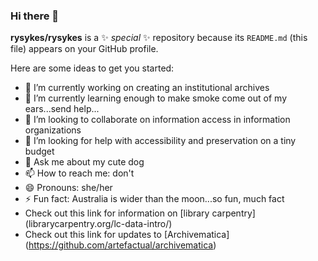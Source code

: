 ### Hi there 👋


**rysykes/rysykes** is a ✨ _special_ ✨ repository because its `README.md` (this file) appears on your GitHub profile.

Here are some ideas to get you started:

- 🔭 I’m currently working on creating an institutional archives
- 🌱 I’m currently learning enough to make smoke come out of my ears...send help...
- 👯 I’m looking to collaborate on information access in information organizations
- 🤔 I’m looking for help with accessibility and preservation on a tiny budget
- 💬 Ask me about my cute dog
- 📫 How to reach me: don't
- 😄 Pronouns: she/her
- ⚡ Fun fact: Australia is wider than the moon...so fun, much fact
- Check out this link for information on [library carpentry] (librarycarpentry.org/lc-data-intro/)
- Check out this link for updates to [Archivematica] (https://github.com/artefactual/archivematica)
